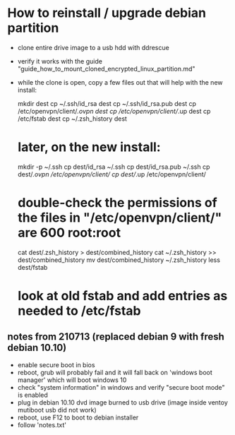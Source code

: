 # How to reinstall / upgrade debian partition

- clone entire drive image to a usb hdd with ddrescue
- verify it works with the guide "guide_how_to_mount_cloned_encrypted_linux_partition.md"
- while the clone is open, copy a few files out that will help with the new install:

    mkdir dest
    cp ~/.ssh/id_rsa dest
    cp ~/.ssh/id_rsa.pub dest
    cp /etc/openvpn/client/*.ovpn dest
    cp /etc/openvpn/client/*.up dest
    cp /etc/fstab dest
    cp ~/.zsh_history dest

    # later, on the new install:
    mkdir -p ~/.ssh
    cp dest/id_rsa ~/.ssh
    cp dest/id_rsa.pub ~/.ssh
    cp dest/*.ovpn /etc/openvpn/client/
    cp dest/*.up /etc/openvpn/client/
    # double-check the permissions of the files in "/etc/openvpn/client/" are 600 root:root
    cat dest/.zsh_history > dest/combined_history
    cat ~/.zsh_history >> dest/combined_history
    mv dest/combined_history ~/.zsh_history
    less dest/fstab
    # look at old fstab and add entries as needed to /etc/fstab

## notes from 210713 (replaced debian 9 with fresh debian 10.10)
- enable secure boot in bios
- reboot, grub will probably fail and it will fall back on 'windows boot manager' which will boot windows 10
- check "system information" in windows and verify "secure boot mode" is enabled
- plug in debian 10.10 dvd image burned to usb drive (image inside ventoy mutiboot usb did not work)
- reboot, use F12 to boot to debian installer
- follow 'notes.txt'

